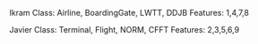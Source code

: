 Ikram
Class: Airline, BoardingGate, LWTT, DDJB
Features: 1,4,7,8

Javier
Class: Terminal, Flight, NORM, CFFT
Features: 2,3,5,6,9

